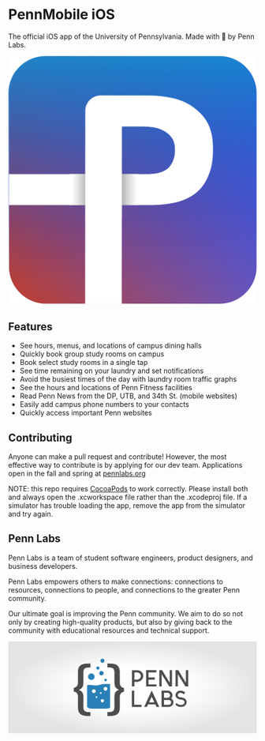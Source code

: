 PennMobile iOS
===============

The official iOS app of the University of Pennsylvania. Made with 💝 by Penn Labs.

[![Penn Mobile on the App Store](pennmobile.png)](https://itunes.apple.com/us/app/penn-mobile/id944829399)

## Features

* See hours, menus, and locations of campus dining halls
* Quickly book group study rooms on campus 
* Book select study rooms in a single tap
* See time remaining on your laundry and set notifications
* Avoid the busiest times of the day with laundry room traffic graphs
* See the hours and locations of Penn Fitness facilities
* Read Penn News from the DP, UTB, and 34th St. (mobile websites)
* Easily add campus phone numbers to your contacts
* Quickly access important Penn websites

## Contributing

Anyone can make a pull request and contribute! However, the most effective way to contribute is by applying for our dev team. Applications open in the fall and spring at [pennlabs.org](https://pennlabs.org)

NOTE: this repo requires [CocoaPods](http://cocoapods.org/) to work correctly. Please install both and always open the .xcworkspace file rather than the .xcodeproj file. If a simulator has trouble loading the app, remove the app from the simulator and try again.

## Penn Labs

Penn Labs is a team of student software engineers, product designers, and business developers.

Penn Labs empowers others to make connections: connections to resources, connections to people, and connections to the greater Penn community.

Our ultimate goal is improving the Penn community. We aim to do so not only by creating high-quality products, but also by giving back to the community with educational resources and technical support.

[![More Info about Penn Labs](pennlabs-banner.png)](https://itunes.apple.com/us/app/penn-mobile/id944829399)